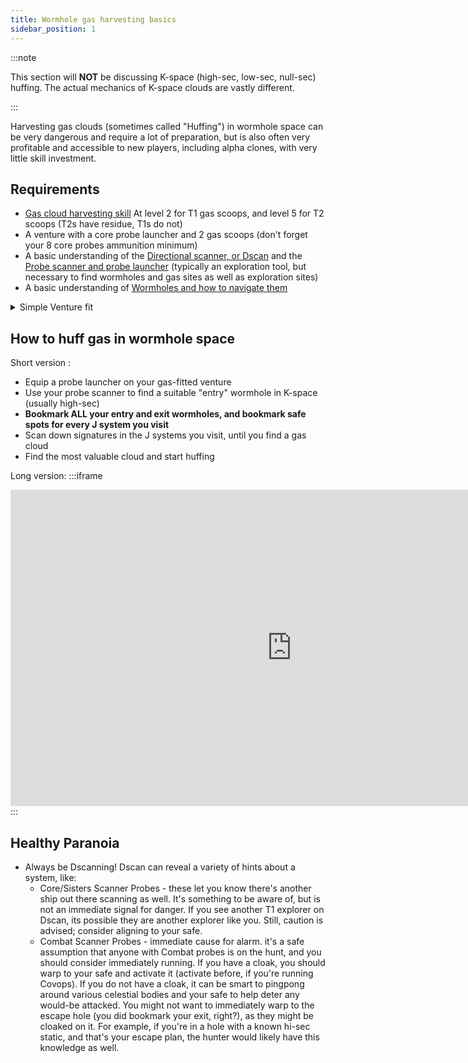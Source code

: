 ```yaml
---
title: Wormhole gas harvesting basics
sidebar_position: 1
---
```


:::note

This section will **NOT** be discussing K-space (high-sec, low-sec, null-sec) huffing. The actual mechanics of K-space clouds are vastly different.

:::

Harvesting gas clouds (sometimes called "Huffing") in wormhole space can be very dangerous and require a lot of preparation, but is also often very profitable and accessible to new players, including alpha clones, with very little skill investment.

## Requirements

- [Gas cloud harvesting skill](https://wiki.eveuniversity.org/Skills:Resource_Processing#Gas_Cloud_Harvesting) At level 2 for T1 gas scoops, and level 5 for T2 scoops (T2s have residue, T1s do not)
- A venture with a core probe launcher and 2 gas scoops (don't forget your 8 core probes ammunition minimum)
- A basic understanding of the [Directional scanner, or Dscan](https://youtu.be/56Yx7nDJlAM) and the [Probe scanner and probe launcher](https://youtu.be/VRNoyPMBcKU) (typically an exploration tool, but necessary to find wormholes and  gas sites as well as exploration sites)
- A basic understanding of [Wormholes and how to navigate them](https://youtu.be/KXchl0usz5M)

<details>

  <summary>Simple Venture fit</summary>

This is a cheap, simple T1 fit.
```
[Venture, Venture fit]

Type-D Restrained Inertial Stabilizers

5MN Y-T8 Compact Microwarpdrive
Survey Scanner I
[Empty Med slot]

Gas Cloud Scoop I
Gas Cloud Scoop I
Core Probe Launcher I, Core Scanner Probe I

Small Low Friction Nozzle Joints I
Small Low Friction Nozzle Joints I
Small Low Friction Nozzle Joints I
```

Notes :
- T1 gas scoops can be (and should be, for solo huffing) upgraded for T2 scoops. This requires Gas Harvesting V. As T2 Gas Scoops have a residue probability, you should check with your FC when huffing in a group if T2s are acceptable.
- Mid slots are very flexilbe. Favor speed and elusiveness over tank. If you get caught, you die, just warp out ASAP.
- You can use a `Warp Core Stabilizer` in the low slot instead, but a lot of WH ganking ships have +5 or +6 warp scrambling strength. Just get out of there before they can lock you, don't hope they can't scram you.

</details>

## How to huff gas in wormhole space

Short version :
- Equip a probe launcher on your gas-fitted venture
- Use your probe scanner to find a suitable "entry" wormhole in K-space (usually high-sec)
- **Bookmark ALL your entry and exit wormholes, and bookmark safe spots for every J system you visit**
- Scan down signatures in the J systems you visit, until you find a gas cloud
- Find the most valuable cloud and start huffing

Long version:
:::iframe
<iframe width="900" height="506" src="https://www.youtube.com/embed/4T10zNYlywc" frameborder="0" allowfullscreen></iframe>
:::

## Healthy Paranoia
- Always be Dscanning! Dscan can reveal a variety of hints about a system, like:
  - Core/Sisters Scanner Probes - these let you know there's another ship out there scanning as well. It's something to be aware of, but is not an immediate signal for danger. If you see another T1 explorer on Dscan, its possible they are another explorer like you. Still, caution is advised; consider aligning to your safe.
  - Combat Scanner Probes - immediate cause for alarm. it's a safe assumption that anyone with Combat probes is on the hunt, and you should consider immediately running. If you have a cloak, you should warp to your safe and activate it (activate before, if you're running Covops). If you do not have a cloak, it can be smart to pingpong around various celestial bodies and your safe to help deter any would-be attacked. You might not want to immediately warp to the escape hole (you did bookmark your exit, right?), as they might be cloaked on it. For example, if you're in a hole with a known hi-sec static, and that's your escape plan, the hunter would likely have this knowledge as well.